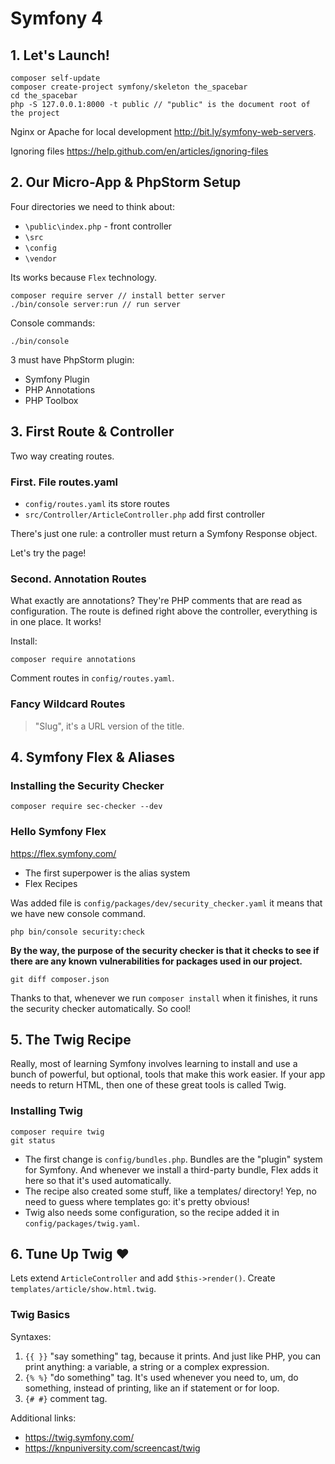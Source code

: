 # Symfony 4

## 1. Let's Launch!

```
composer self-update
composer create-project symfony/skeleton the_spacebar
cd the_spacebar
php -S 127.0.0.1:8000 -t public // "public" is the document root of the project
```

Nginx or Apache for local development
http://bit.ly/symfony-web-servers.

Ignoring files
https://help.github.com/en/articles/ignoring-files

## 2. Our Micro-App & PhpStorm Setup

Four directories we need to think about:
- `\public\index.php` - front controller
- `\src`
- `\config`
- `\vendor`

Its works because `Flex` technology.

```
composer require server // install better server
./bin/console server:run // run server
```

Console commands:
```
./bin/console
```

3 must have PhpStorm plugin:
- Symfony Plugin
- PHP Annotations
- PHP Toolbox

## 3. First Route & Controller

Two way creating routes.

### First. File routes.yaml

- `config/routes.yaml` its store routes
- `src/Controller/ArticleController.php` add first controller

There's just one rule: a controller must return a Symfony Response object.

Let's try the page!

### Second. Annotation Routes

What exactly are annotations? They're PHP comments that are read as configuration.
The route is defined right above the controller, everything is in one place. It works!

Install:
```
composer require annotations
```

Comment routes in `config/routes.yaml`.

### Fancy Wildcard Routes

> "Slug", it's a URL version of the title.


## 4. Symfony Flex & Aliases

### Installing the Security Checker

```
composer require sec-checker --dev
```

### Hello Symfony Flex

https://flex.symfony.com/

- The first superpower is the alias system
- Flex Recipes

Was added file is `config/packages/dev/security_checker.yaml` it means that we have new console command.

```
php bin/console security:check
```

**By the way, the purpose of the security checker is that it checks to see if there are any known vulnerabilities for packages used in our project.**

```
git diff composer.json
```

Thanks to that, whenever we run `composer install` when it finishes, it runs the security checker automatically. So cool!

## 5. The Twig Recipe

Really, most of learning Symfony involves learning to install and use a bunch of powerful, but optional, tools that make this work easier. If your app needs to return HTML, then one of these great tools is called Twig.

### Installing Twig

```
composer require twig
git status
```

- The first change is `config/bundles.php`. Bundles are the "plugin" system for Symfony. And whenever we install a third-party bundle, Flex adds it here so that it's used automatically.
- The recipe also created some stuff, like a templates/ directory! Yep, no need to guess where templates go: it's pretty obvious!
- Twig also needs some configuration, so the recipe added it in `config/packages/twig.yaml`.

## 6. Tune Up Twig ❤️

Lets extend `ArticleController` and add `$this->render()`. Create `templates/article/show.html.twig`.

### Twig Basics

Syntaxes:
1. `{{ }}` "say something" tag, because it prints. And just like PHP, you can print anything: a variable, a string or a complex expression.
2. `{% %}` "do something" tag. It's used whenever you need to, um, do something, instead of printing, like an if statement or for loop.
3. `{# #}` comment tag.

Additional links:
- https://twig.symfony.com/
- https://knpuniversity.com/screencast/twig 
